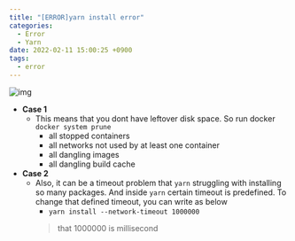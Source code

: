 ```yaml
---
title: "[ERROR]yarn install error"
categories:
  - Error
  - Yarn
date: 2022-02-11 15:00:25 +0900
tags:
  - error
---
```

![img](../../assets/p/error/error.png)

* **Case 1**
  * This means that you dont have leftover disk space. So run docker `docker system prune`
    - all stopped containers
    - all networks not used by at least one container
    - all dangling images
    - all dangling build cache
* **Case 2**
  * Also, it can be a timeout problem that `yarn` struggling with installing so many packages. And inside `yarn` certain timeout is predefined. To change that defined timeout, you can write as below
    * `yarn install --network-timeout 1000000`
    > that 1000000 is millisecond
